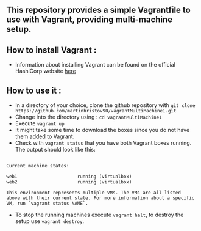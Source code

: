 ## This repository provides a simple Vagrantfile to use with Vagrant, providing multi-machine setup.

## How to install Vagrant :

- Information about installing Vagrant can be found on the official HashiCorp website [here](https://www.vagrantup.com/docs/installation/)

## How to use it :

- In a directory of your choice, clone the github repository with `git clone https://github.com/martinhristov90/vagrantMultiMachine1.git`
- Change into the directory using : `cd vagrantMultiMachine1`
- Execute `vagrant up`
- It might take some time to download the boxes since you do not have them added to Vagrant.
- Check with `vagrant status` that you have both Vagrant boxes running. The output should look like this:
```shell

Current machine states:

web1                      running (virtualbox)
web2                      running (virtualbox)

This environment represents multiple VMs. The VMs are all listed
above with their current state. For more information about a specific
VM, run `vagrant status NAME`.

```

- To stop the running machines execute `vagrant halt`, to destroy the setup use `vagrant destroy`.
